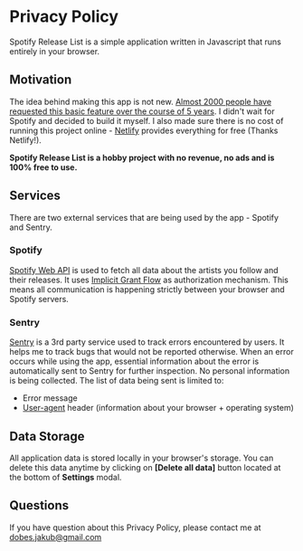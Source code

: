 # Privacy Policy

Spotify Release List is a simple application written in Javascript that runs entirely in your browser.

## Motivation

The idea behind making this app is not new. [Almost 2000 people have requested this basic feature over the course of 5 years](https://community.spotify.com/t5/Live-Ideas/Discover-New-Release-Section-for-Followed-Artists/idi-p/949039). I didn't wait for Spotify and decided to build it myself. I also made sure there is no cost of running this project online - [Netlify](https://www.netlify.com/) provides everything for free (Thanks Netlify!).

**Spotify Release List is a hobby project with no revenue, no ads and is 100% free to use.**

## Services

There are two external services that are being used by the app - Spotify and Sentry.

### Spotify

[Spotify Web API](https://developer.spotify.com/documentation/web-api/) is used to fetch all data about the artists you follow and their releases. It uses [Implicit Grant Flow](https://developer.spotify.com/documentation/general/guides/authorization-guide/#implicit-grant-flow) as authorization mechanism. This means all communication is happening strictly between your browser and Spotify servers.

### Sentry

[Sentry](https://sentry.io/) is a 3rd party service used to track errors encountered by users. It helps me to track bugs that would not be reported otherwise. When an error occurs while using the app, essential information about the error is automatically sent to Sentry for further inspection. No personal information is being collected. The list of data being sent is limited to:

- Error message
- [User-agent](https://developer.mozilla.org/en-US/docs/Web/HTTP/Headers/User-Agent) header (information about your browser + operating system)

## Data Storage

All application data is stored locally in your browser's storage. You can delete this data anytime by clicking on **[Delete all data]** button located at the bottom of **Settings** modal.

## Questions

If you have question about this Privacy Policy, please contact me at dobes.jakub@gmail.com

